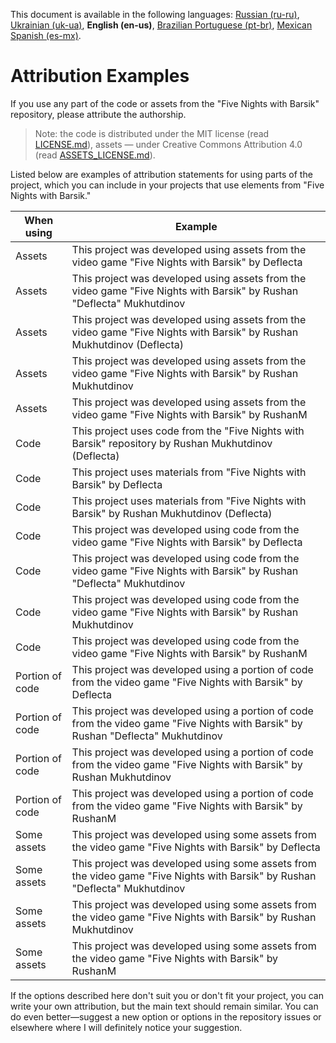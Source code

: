 This document is available in the following languages: [Russian (ru-ru)](/docs/ATTRIBUTION_ru-ru.md), [Ukrainian (uk-ua)](/docs/ATTRIBUTION_uk-ua.md), **English (en-us)**, [Brazilian Portuguese (pt-br)](/docs/ATTRIBUTION_pt-br.md), [Mexican Spanish (es-mx)](/docs/ATTRIBUTION_es-mx.md).

# Attribution Examples

If you use any part of the code or assets from the "Five Nights with Barsik" repository, please attribute the authorship.

> Note: the code is distributed under the MIT license (read [LICENSE.md](/LICENSE.md)), assets — under Creative Commons Attribution 4.0 (read [ASSETS_LICENSE.md](/ASSETS_LICENSE.md)).

Listed below are examples of attribution statements for using parts of the project, which you can include in your projects that use elements from "Five Nights with Barsik."

| When using | Example |
| --- | --- |
| Assets | This project was developed using assets from the video game "Five Nights with Barsik" by Deflecta |
| Assets | This project was developed using assets from the video game "Five Nights with Barsik" by Rushan "Deflecta" Mukhutdinov |
| Assets | This project was developed using assets from the video game "Five Nights with Barsik" by Rushan Mukhutdinov (Deflecta) |
| Assets | This project was developed using assets from the video game "Five Nights with Barsik" by Rushan Mukhutdinov |
| Assets | This project was developed using assets from the video game "Five Nights with Barsik" by RushanM |
| Code | This project uses code from the "Five Nights with Barsik" repository by Rushan Mukhutdinov (Deflecta) |
| Code | This project uses materials from "Five Nights with Barsik" by Deflecta |
| Code | This project uses materials from "Five Nights with Barsik" by Rushan Mukhutdinov (Deflecta) |
| Code | This project was developed using code from the video game "Five Nights with Barsik" by Deflecta |
| Code | This project was developed using code from the video game "Five Nights with Barsik" by Rushan "Deflecta" Mukhutdinov |
| Code | This project was developed using code from the video game "Five Nights with Barsik" by Rushan Mukhutdinov |
| Code | This project was developed using code from the video game "Five Nights with Barsik" by RushanM |
| Portion of code | This project was developed using a portion of code from the video game "Five Nights with Barsik" by Deflecta |
| Portion of code | This project was developed using a portion of code from the video game "Five Nights with Barsik" by Rushan "Deflecta" Mukhutdinov |
| Portion of code | This project was developed using a portion of code from the video game "Five Nights with Barsik" by Rushan Mukhutdinov |
| Portion of code | This project was developed using a portion of code from the video game "Five Nights with Barsik" by RushanM |
| Some assets | This project was developed using some assets from the video game "Five Nights with Barsik" by Deflecta |
| Some assets | This project was developed using some assets from the video game "Five Nights with Barsik" by Rushan "Deflecta" Mukhutdinov |
| Some assets | This project was developed using some assets from the video game "Five Nights with Barsik" by Rushan Mukhutdinov |
| Some assets | This project was developed using some assets from the video game "Five Nights with Barsik" by RushanM |

If the options described here don't suit you or don't fit your project, you can write your own attribution, but the main text should remain similar. You can do even better—suggest a new option or options in the repository issues or elsewhere where I will definitely notice your suggestion.
